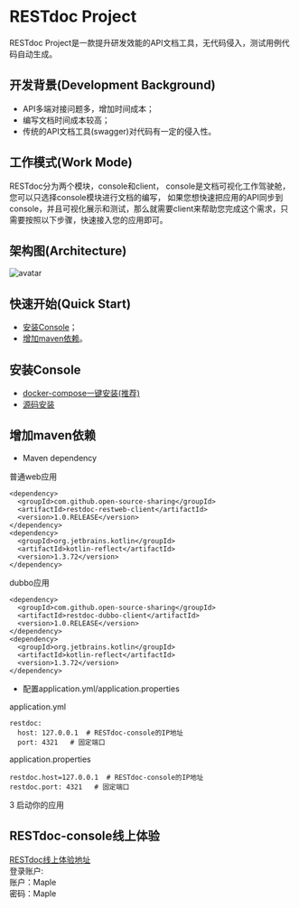 # RESTdoc Project
RESTdoc Project是一款提升研发效能的API文档工具，无代码侵入，测试用例代码自动生成。

## 开发背景(Development Background)
- API多端对接问题多，增加时间成本；
- 编写文档时间成本较高；
- 传统的API文档工具(swagger)对代码有一定的侵入性。

## 工作模式(Work Mode)
RESTdoc分为两个模块，console和client， console是文档可视化工作驾驶舱，您可以只选择console模块进行文档的编写，
如果您想快速把应用的API同步到console，并且可视化展示和测试，那么就需要client来帮助您完成这个需求，只需要按照以下步骤，快速接入您的应用即可。

## 架构图(Architecture)
![avatar](https://restdoc.oss-cn-beijing.aliyuncs.com/struct.png)

## 快速开始(Quick Start)
-  [安装Console](#安装Console)；
-  [增加maven依赖](#增加maven依赖)。

## 安装Console

- [docker-compose一键安装(推荐)](https://github.com/Open-source-sharing/REST-doc/blob/master/docker-compose-install.md "docker-compose一键安装")
- [源码安装](https://github.com/Open-source-sharing/REST-doc/blob/master/source-install.md "源码安装")


## 增加maven依赖

- Maven dependency <br>

普通web应用

```
<dependency>
  <groupId>com.github.open-source-sharing</groupId>
  <artifactId>restdoc-restweb-client</artifactId>
  <version>1.0.RELEASE</version>
</dependency>
<dependency>
  <groupId>org.jetbrains.kotlin</groupId>
  <artifactId>kotlin-reflect</artifactId>
  <version>1.3.72</version>
</dependency>
```

dubbo应用
```
<dependency>
  <groupId>com.github.open-source-sharing</groupId>
  <artifactId>restdoc-dubbo-client</artifactId>
  <version>1.0.RELEASE</version>
</dependency>
<dependency>
  <groupId>org.jetbrains.kotlin</groupId>
  <artifactId>kotlin-reflect</artifactId>
  <version>1.3.72</version>
</dependency>
```


- 配置application.yml/application.properties

application.yml
```
restdoc:
  host: 127.0.0.1  # RESTdoc-console的IP地址
  port: 4321   # 固定端口
```

application.properties
```
restdoc.host=127.0.0.1  # RESTdoc-console的IP地址
restdoc.port: 4321   # 固定端口
```

3 启动你的应用

## RESTdoc-console线上体验
[RESTdoc线上体验地址](http://152.136.104.144:8432/restdoc/ "RESTdoc线上体验地址")<br>
登录账户: <br>
账户：Maple <br>
密码：Maple



